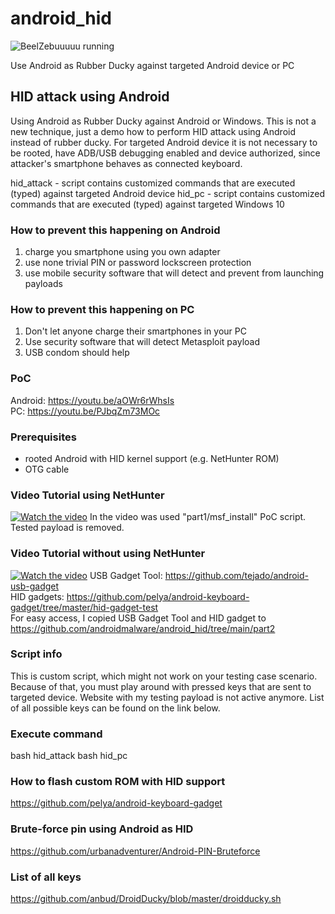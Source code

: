 # android_hid

![BeelZebuuuuu running](https://res.cloudinary.com/teepublic/image/private/s--EQ3JRxSy--/t_Resized%20Artwork/c_fit,g_north_west,h_1054,w_1054/co_ffffff,e_outline:53/co_ffffff,e_outline:inner_fill:53/co_bbbbbb,e_outline:3:1000/c_mpad,g_center,h_1260,w_1260/b_rgb:eeeeee/c_limit,f_auto,h_630,q_90,w_630/v1592497364/production/designs/11453588_0.jpg)

Use Android as Rubber Ducky against targeted Android device or PC

## HID attack using Android

Using Android as Rubber Ducky against Android or Windows. This is not a new technique, just a demo how to perform HID attack using Android instead of rubber ducky. For targeted Android device it is not necessary to be rooted, have ADB/USB debugging enabled and device authorized, since attacker's smartphone behaves as connected keyboard. 

hid_attack - script contains customized commands that are executed (typed) against targeted Android device
hid_pc - script contains customized commands that are executed (typed) against targeted Windows 10

### How to prevent this happening on Android
1) charge you smartphone using you own adapter
2) use none trivial PIN or password lockscreen protection
3) use mobile security software that will detect and prevent from launching payloads

### How to prevent this happening on PC
1) Don't let anyone charge their smartphones in your PC
2) Use security software that will detect Metasploit payload
3) USB condom should help

### PoC
Android: https://youtu.be/aOWr6rWhsIs </br>
PC: https://youtu.be/PJbqZm73MOc

### Prerequisites
- rooted Android with HID kernel support (e.g. NetHunter ROM)
- OTG cable

### Video Tutorial using NetHunter
[![Watch the video](https://i.ibb.co/m0Ng2bc/thumbnail2.png)](https://youtu.be/bYfict-752k)
In the video was used "part1/msf_install" PoC script. Tested payload is removed.

### Video Tutorial without using NetHunter
[![Watch the video](https://i.ibb.co/yYv4gkK/Social-Media-Conference-You-Tube-Thumbnail.png)](https://youtu.be/Mek9DMGy8os)
USB Gadget Tool: https://github.com/tejado/android-usb-gadget </br>
HID gadgets: https://github.com/pelya/android-keyboard-gadget/tree/master/hid-gadget-test </br>
For easy access, I copied USB Gadget Tool and HID gadget to https://github.com/androidmalware/android_hid/tree/main/part2 </br>



### Script info
This is custom script, which might not work on your testing case scenario. Because of that, you must play around with pressed keys that are sent to targeted device. Website with my testing payload is not active anymore. List of all possible keys can be found on the link below.

### Execute command
bash hid_attack
bash hid_pc

### How to flash custom ROM with HID support
https://github.com/pelya/android-keyboard-gadget

### Brute-force pin using Android as HID
https://github.com/urbanadventurer/Android-PIN-Bruteforce

### List of all keys
https://github.com/anbud/DroidDucky/blob/master/droidducky.sh
